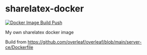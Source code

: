 # sharelatex-docker

[![Docker Image Build Push](https://github.com/henryclw/sharelatex-docker/actions/workflows/docker-image-build-push.yml/badge.svg)](https://github.com/henryclw/sharelatex-docker/actions/workflows/docker-image-build-push.yml)

My own sharelatex docker image

Build from <https://github.com/overleaf/overleaf/blob/main/server-ce/Dockerfile>

